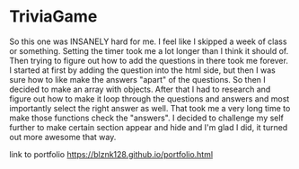# TriviaGame
So this one was INSANELY hard for me. I feel like I skipped a week of class or something. Setting the timer took me a lot longer than
I think it should of. Then trying to figure out how to add the questions in there took me forever. I started at first by adding the
question into the html side, but then I was sure how to like make the answers "apart" of the questions. So then I decided to make an array with objects. After that I had to research and figure out how to make it loop through the questions and answers and most importantly select the right answer as well. That took me a very long time to make those functions check the  "answers". I decided to challenge my self further to make certain section appear and hide and I'm glad I did, it turned out more awesome that way.

link to portfolio https://blznk128.github.io/portfolio.html
